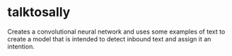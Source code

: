 # talktosally
Creates a convolutional neural network and uses some examples of text to create a model that is intended to detect inbound text and assign it an intention.

